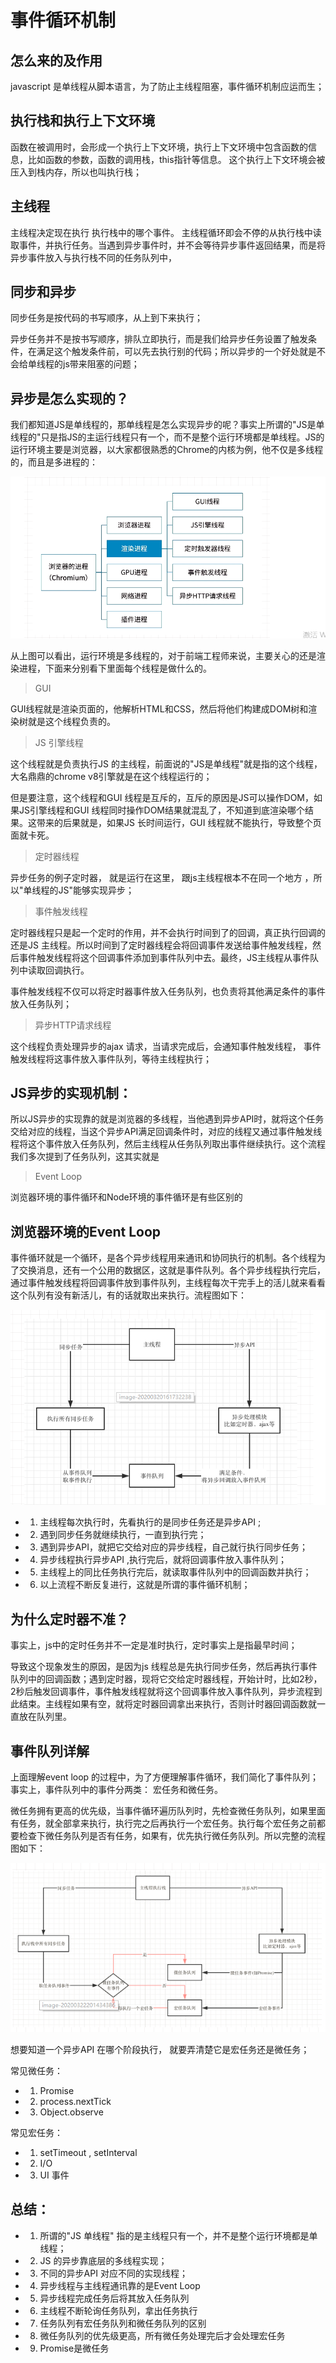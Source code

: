 
#  事件循环机制

## 怎么来的及作用

javascript 是单线程从脚本语言，为了防止主线程阻塞，事件循环机制应运而生；

## 执行栈和执行上下文环境

函数在被调用时，会形成一个执行上下文环境，执行上下文环境中包含函数的信息，比如函数的参数，函数的调用栈，this指针等信息。
这个执行上下文环境会被压入到栈内存，所以也叫执行栈；


## 主线程

主线程决定现在执行 执行栈中的哪个事件。 主线程循环即会不停的从执行栈中读取事件，并执行任务。当遇到异步事件时，并不会等待异步事件返回结果，而是将异步事件放入与执行栈不同的任务队列中，

## 同步和异步

同步任务是按代码的书写顺序，从上到下来执行；

异步任务并不是按书写顺序，排队立即执行，而是我们给异步任务设置了触发条件，在满足这个触发条件前，可以先去执行别的代码；所以异步的一个好处就是不会给单线程的js带来阻塞的问题；

## 异步是怎么实现的？

我们都知道JS是单线程的，那单线程是怎么实现异步的呢？事实上所谓的"JS是单线程的"只是指JS的主运行线程只有一个，而不是整个运行环境都是单线程。JS的运行环境主要是浏览器，以大家都很熟悉的Chrome的内核为例，他不仅是多线程的，而且是多进程的：

![avatar](../image/js-eventloop.png)  

从上图可以看出，运行环境是多线程的，对于前端工程师来说，主要关心的还是渲染进程，下面来分别看下里面每个线程是做什么的。

>  GUI 

GUI线程就是渲染页面的，他解析HTML和CSS，然后将他们构建成DOM树和渲染树就是这个线程负责的。

> JS 引擎线程

这个线程就是负责执行JS 的主线程，前面说的"JS是单线程"就是指的这个线程，大名鼎鼎的chrome v8引擎就是在这个线程运行的；

但是要注意，这个线程和GUI 线程是互斥的，互斥的原因是JS可以操作DOM，如果JS引擎线程和GUI 线程同时操作DOM结果就混乱了，不知道到底渲染哪个结果。这带来的后果就是，如果JS 长时间运行，GUI 线程就不能执行，导致整个页面就卡死。

> 定时器线程

异步任务的例子定时器， 就是运行在这里， 跟js主线程根本不在同一个地方 ，所以"单线程的JS"能够实现异步；

> 事件触发线程

定时器线程只是起一个定时的作用，并不会执行时间到了的回调，真正执行回调的还是JS 主线程。所以时间到了定时器线程会将回调事件发送给事件触发线程，然后事件触发线程将这个回调事件添加到事件队列中去。最终，JS主线程从事件队列中读取回调执行。

事件触发线程不仅可以将定时器事件放入任务队列，也负责将其他满足条件的事件放入任务队列；

> 异步HTTP请求线程

这个线程负责处理异步的ajax 请求，当请求完成后，会通知事件触发线程， 事件触发线程将这事件放入事件队列，等待主线程执行；

## JS异步的实现机制：

所以JS异步的实现靠的就是浏览器的多线程，当他遇到异步API时，就将这个任务交给对应的线程，当这个异步API满足回调条件时，对应的线程又通过事件触发线程将这个事件放入任务队列，然后主线程从任务队列取出事件继续执行。这个流程我们多次提到了任务队列，这其实就是

> Event Loop 

浏览器环境的事件循环和Node环境的事件循环是有些区别的

## 浏览器环境的Event Loop

事件循环就是一个循环，是各个异步线程用来通讯和协同执行的机制。各个线程为了交换消息，还有一个公用的数据区，这就是事件队列。各个异步线程执行完后，通过事件触发线程将回调事件放到事件队列，主线程每次干完手上的活儿就来看看这个队列有没有新活儿，有的话就取出来执行。流程图如下：

![avatar](../image/js-eventloop02.png) 

+ 1. 主线程每次执行时，先看执行的是同步任务还是异步API ;
+ 2. 遇到同步任务就继续执行，一直到执行完；
+ 3. 遇到异步API，就把它交给对应的异步线程，自己就行执行同步任务；
+ 4. 异步线程执行异步API ,执行完后，就将回调事件放入事件队列；
+ 5. 主线程上的同比任务执行完后，就读取事件队列中的回调函数并执行；
+ 6. 以上流程不断反复进行，这就是所谓的事件循环机制；

## 为什么定时器不准？

事实上，js中的定时任务并不一定是准时执行，定时事实上是指最早时间；

导致这个现象发生的原因，是因为js 线程总是先执行同步任务，然后再执行事件队列中的回调函数；遇到定时器，现将它交给定时器线程，开始计时，比如2秒，2秒后触发回调事件，事件触发线程就将这个回调事件放入事件队列，异步流程到此结束。主线程如果有空，就将定时器回调拿出来执行，否则计时器回调函数就一直放在队列里。

## 事件队列详解

上面理解event loop 的过程中，为了方便理解事件循环，我们简化了事件队列； 事实上，事件队列中的事件分两类： 宏任务和微任务。

微任务拥有更高的优先级，当事件循环遍历队列时，先检查微任务队列，如果里面有任务，就全部拿来执行，执行完之后再执行一个宏任务。执行每个宏任务之前都要检查下微任务队列是否有任务，如果有，优先执行微任务队列。所以完整的流程图如下：

![avatar](../image/js-eventloop03.png)

想要知道一个异步API 在哪个阶段执行， 就要弄清楚它是宏任务还是微任务；

常见微任务：

+ 1. Promise
+ 2. process.nextTick
+ 3. Object.observe


常见宏任务：

+ 1. setTimeout , setInterval
+ 2. I/O
+ 3. UI 事件



##  总结：

+ 1. 所谓的"JS 单线程" 指的是主线程只有一个，并不是整个运行环境都是单线程；
+ 2. JS 的异步靠底层的多线程实现；
+ 3. 不同的异步API 对应不同的实现线程；
+ 4. 异步线程与主线程通讯靠的是Event Loop
+ 5. 异步线程完成任务后将其放入任务队列
+ 6. 主线程不断轮询任务队列，拿出任务执行
+ 7. 任务队列有宏任务队列和微任务队列的区别
+ 8. 微任务队列的优先级更高，所有微任务处理完后才会处理宏任务
+ 9. Promise是微任务